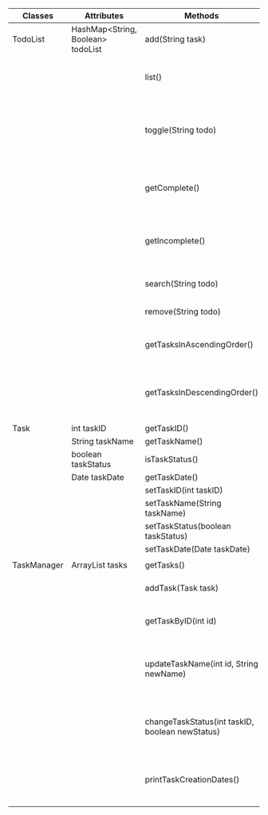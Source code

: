 | Classes     | Attributes                        | Methods                                         | Scenarios                                                         | Output                                   |
|-------------|-----------------------------------|-------------------------------------------------|-------------------------------------------------------------------|------------------------------------------|
| TodoList    | HashMap<String, Boolean> todoList | add(String task)                                | user adds a new task to todoList                                  |                                          |
|             |                                   | list()                                          | user wants to see all the tasks in todoList                       | list of all tasks printed                |
|             |                                   | toggle(String todo)                             | user changes the status of a task between complete and incomplete |                                          |
|             |                                   | getComplete()                                   | user wants to be able to get only complete tasks                  | list of complete tasks                   |
|             |                                   | getIncomplete()                                 | user wants to be able to get only incomplete tasks                | list of incomplete tasks                 |
|             |                                   | search(String todo)                             | user searches for a task                                          | task or null if not found                |
|             |                                   | remove(String todo)                             | user removes a task                                               |                                          |
|             |                                   | getTasksInAscendingOrder()                      | user gets all tasks in alphabetical order                         | list of all tasks in ascending order     |
|             |                                   | getTasksInDescendingOrder()                     | user gets all tasks in alphabetically descending order            | list of all tasks in descending order    |
|             |                                   |                                                 |                                                                   |                                          |
| Task        | int taskID                        | getTaskID()                                     |                                                                   |                                          |
|             | String taskName                   | getTaskName()                                   |                                                                   |                                          |
|             | boolean taskStatus                | isTaskStatus()                                  |                                                                   |                                          |
|             | Date taskDate                     | getTaskDate()                                   |                                                                   |                                          |
|             |                                   | setTaskID(int taskID)                           |                                                                   |                                          |
|             |                                   | setTaskName(String taskName)                    |                                                                   |                                          |
|             |                                   | setTaskStatus(boolean taskStatus)               |                                                                   |                                          |
|             |                                   | setTaskDate(Date taskDate)                      |                                                                   |                                          |
|             |                                   |                                                 |                                                                   |                                          |
| TaskManager | ArrayList<Task> tasks             | getTasks()                                      |                                                                   |                                          |
|             |                                   | addTask(Task task)                              | user adds new task to List                                        |                                          |
|             |                                   | getTaskByID(int id)                             | user gets task by its unique ID                                   | Task object                              |
|             |                                   | updateTaskName(int id, String newName)          | user updates the name of task by providing its ID and new name    |                                          |
|             |                                   | changeTaskStatus(int taskID, boolean newStatus) | user changes the status of task by providing its ID               |                                          |
|             |                                   | printTaskCreationDates()                        | user gets the date and time when was each task created            | printed list of tasks and creation dates |
